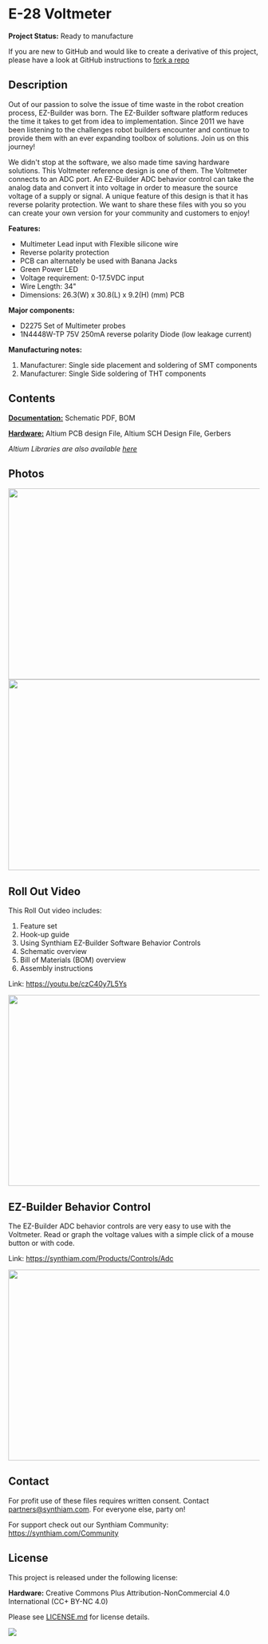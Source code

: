 # E-28 Voltmeter

**Project Status:** Ready to manufacture

If you are new to GitHub and would like to create a derivative of this project, please have a look at GitHub instructions to [fork a repo](https://help.github.com/en/articles/fork-a-repo)

## Description

Out of our passion to solve the issue of time waste in the robot creation process, EZ-Builder was born. The EZ-Builder software platform reduces the time it takes to get from idea to implementation. Since 2011 we have been listening to the challenges robot builders encounter and continue to provide them with an ever expanding toolbox of solutions. Join us on this journey!

We didn't stop at the software, we also made time saving hardware solutions. This Voltmeter reference design is one of them. The Voltmeter connects to an ADC port. An EZ-Builder ADC behavior control can take the analog data and convert it into voltage in order to measure the source voltage of a supply or signal. A unique feature of this design is that it has reverse polarity protection. We want to share these files with you so you can create your own version for your community and customers to enjoy!

**Features:** 
- Multimeter Lead input with Flexible silicone wire
- Reverse polarity protection
- PCB can alternately be used with Banana Jacks
- Green Power LED
- Voltage requirement: 0-17.5VDC input
- Wire Length: 34"
- Dimensions: 26.3(W) x 30.8(L) x 9.2(H) (mm) PCB 

**Major components:** 
- D2275 Set of Multimeter probes
- 1N4448W-TP 75V 250mA reverse polarity Diode (low leakage current)

**Manufacturing notes:** 
1. Manufacturer: Single side placement and soldering of SMT components
2. Manufacturer: Single Side soldering of THT components

## Contents

[**Documentation:**](https://github.com/synthiam/E-28_Voltmeter/tree/master/E-28%20Documentation) Schematic PDF, BOM

[**Hardware:**](https://github.com/synthiam/E-28_Voltmeter/tree/master/E-28%20Hardware) Altium PCB design File, Altium SCH Design File, Gerbers

*Altium Libraries are also available <a href="https://github.com/synthiam/Synthiam_Altium_Librairies">here</a>*

## Photos

<p align="left">
<img src="https://live.staticflickr.com/65535/40778036913_7c16bc9b4b_k.jpg" width="683" height="383">
<img src="https://live.staticflickr.com/65535/32801180867_2c5fd2110c_k.jpg" width="683" height="383"></p>

## Roll Out Video

This Roll Out video includes:

1. Feature set 
2. Hook-up guide 
3. Using Synthiam EZ-Builder Software Behavior Controls
4. Schematic overview
5. Bill of Materials (BOM) overview
6. Assembly instructions

Link: https://youtu.be/czC40y7L5Ys

<a href="https://youtu.be/czC40y7L5Ys"><img src="https://media.giphy.com/media/Y4uEJPrT9TkfYB4xYD/giphy.gif" width="683" height="383"></a>

## EZ-Builder Behavior Control

The EZ-Builder ADC behavior controls are very easy to use with the Voltmeter. Read or graph the voltage values with a simple click of a mouse button or with code. 

Link: https://synthiam.com/Products/Controls/Adc

<a href="https://synthiam.com/Products/Controls/Adc"><img src="https://media.giphy.com/media/jsCNjnhQWdVnIZPBnD/giphy.gif" width="683" height="383"></a>

## Contact

For profit use of these files requires written consent. Contact partners@synthiam.com. For everyone else, party on!

For support check out our Synthiam Community: https://synthiam.com/Community

## License

This project is released under the following license:

**Hardware:** Creative Commons Plus Attribution-NonCommercial 4.0 International (CC+ BY-NC 4.0)

Please see [LICENSE.md](https://github.com/synthiam/E-28_Voltmeter/blob/master/LICENSE.md) for license details.

<a href="https://synthiam.com"><img src="https://live.staticflickr.com/65535/47791527651_358dffb302_m.jpg"></a>
